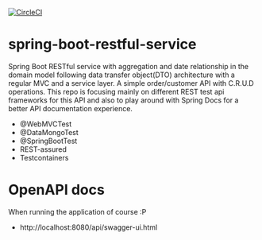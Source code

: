 [![CircleCI](https://circleci.com/gh/mangila/spring-boot-restful-service/tree/master.svg?style=svg)](https://circleci.com/gh/mangila/spring-boot-restful-service/tree/master)

# spring-boot-restful-service
Spring Boot RESTful service with aggregation and date relationship in the domain model following data transfer object(DTO) architecture with a regular MVC and a service layer. A simple order/customer API with C.R.U.D operations.
This repo is focusing mainly on different REST test api frameworks for this API and also to play around with Spring Docs for a better API documentation experience.

* @WebMVCTest
* @DataMongoTest
* @SpringBootTest
* REST-assured
* Testcontainers

# OpenAPI docs
When running the application of course :P
* http://localhost:8080/api/swagger-ui.html
